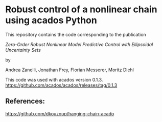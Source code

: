 # Robust control of a nonlinear chain using acados Python
This repository contains the code corresponding to the publication

*Zero-Order Robust Nonlinear Model Predictive Control with Ellipsoidal Uncertainty Sets*

by

Andrea Zanelli, Jonathan Frey, Florian Messerer, Moritz Diehl


This code was used with acados version 0.1.3.
https://github.com/acados/acados/releases/tag/0.1.3

## References:
https://github.com/dkouzoup/hanging-chain-acado